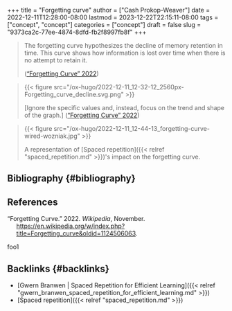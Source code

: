 +++
title = "Forgetting curve"
author = ["Cash Prokop-Weaver"]
date = 2022-12-11T12:28:00-08:00
lastmod = 2023-12-22T22:15:11-08:00
tags = ["concept", "concept"]
categories = ["concept"]
draft = false
slug = "9373ca2c-77ee-4874-8dfd-fb2f8997fb8f"
+++

> The forgetting curve hypothesizes the decline of memory retention in time. This curve shows how information is lost over time when there is no attempt to retain it.
>
> (<a href="#citeproc_bib_item_1">“Forgetting Curve” 2022</a>)

<!--quoteend-->

> {{< figure src="/ox-hugo/2022-12-11_12-32-12_2560px-Forgetting_curve_decline.svg.png" >}}
>
> [Ignore the specific values and, instead, focus on the trend and shape of the graph.]
> (<a href="#citeproc_bib_item_1">“Forgetting Curve” 2022</a>)

<!--quoteend-->

> {{< figure src="/ox-hugo/2022-12-11_12-44-13_forgetting-curve-wired-wozniak.jpg" >}}
>
> A representation of [Spaced repetition]({{< relref "spaced_repetition.md" >}})'s impact on the forgetting curve.


## Bibliography {#bibliography}

## References

<style>.csl-entry{text-indent: -1.5em; margin-left: 1.5em;}</style><div class="csl-bib-body">
  <div class="csl-entry"><a id="citeproc_bib_item_1"></a>“Forgetting Curve.” 2022. <i>Wikipedia</i>, November. <a href="https://en.wikipedia.org/w/index.php?title=Forgetting_curve&oldid=1124506063">https://en.wikipedia.org/w/index.php?title=Forgetting_curve&#38;oldid=1124506063</a>.</div>
</div>

foo1


## Backlinks {#backlinks}

-   [Gwern Branwen | Spaced Repetition for Efficient Learning]({{< relref "gwern_branwen_spaced_repetition_for_efficient_learning.md" >}})
-   [Spaced repetition]({{< relref "spaced_repetition.md" >}})

